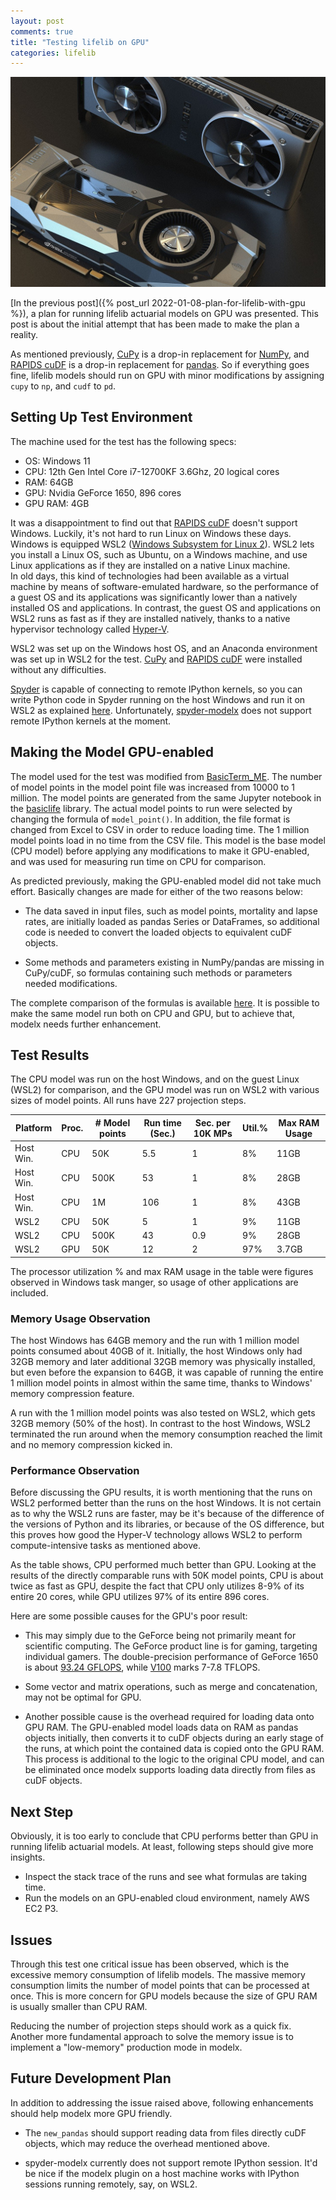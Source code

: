 ```yaml
---
layout: post
comments: true
title: "Testing lifelib on GPU"
categories: lifelib
---
```


![GPU image](/img/2022-01-08/nvidia-g24c404370_1280.jpg)

[In the previous post]({% post_url 2022-01-08-plan-for-lifelib-with-gpu %}), a plan for running lifelib actuarial models on GPU was presented.
This post is about the initial attempt that has been made to make the plan a reality.

As mentioned previously, [CuPy] is a drop-in replacement for [NumPy], and
[RAPIDS cuDF] is a drop-in replacement for [pandas].
So if everything goes fine, lifelib models should run on GPU with minor modifications
by assigning `cupy` to `np`, and `cudf` to `pd`. 

[NumPy]:https://numpy.org/
[pandas]:https://pandas.pydata.org/
[GPU]:https://en.wikipedia.org/wiki/Graphics_processing_unit
[CuPy]:https://cupy.dev/
[RAPIDS cuDF]:https://rapids.ai/

## Setting Up Test Environment

The machine used for the test has the following specs:

  * OS: Windows 11 
  * CPU: 12th Gen Intel Core i7-12700KF 3.6Ghz, 20 logical cores
  * RAM: 64GB 
  * GPU: Nvidia GeForce 1650, 896 cores
  * GPU RAM: 4GB

It was a disappointment to find out that [RAPIDS cuDF] doesn't support Windows.
Luckily, it's not hard to run Linux on Windows these days.  
Windows is equipped WSL2 ([Windows Subsystem for Linux 2](https://docs.microsoft.com/en-us/windows/wsl/)).
WSL2 lets you install a Linux OS, such as Ubuntu, on a Windows machine,
and use Linux applications as if they are installed on a native Linux machine.  
In old days, this kind of technologies had been available as a virtual machine
by means of software-emulated hardware, so the performance of a guest
OS and its applications was significantly lower than a natively installed
OS and applications.
In contrast,  the guest OS and applications on WSL2 runs as fast as if
they are installed natively, thanks to a native hypervisor technology called 
[Hyper-V](https://docs.microsoft.com/en-us/virtualization/hyper-v-on-windows/).

WSL2 was set up on the Windows host OS, and 
an Anaconda environment was set up in WSL2 for the test.
[CuPy] and [RAPIDS cuDF] were installed without any difficulties.

[Spyder] is capable of connecting to remote IPython kernels,
so you can write Python code in Spyder running on the host Windows and run it on WSL2
as explained [here](https://docs.spyder-ide.org/current/faq.html#install-wsl2).
Unfortunately, [spyder-modelx] does not support remote IPython kernels at the moment.

[Spyder]:https://www.spyder-ide.org/
[spyder-modelx]:https://docs.modelx.io/en/latest/spyder.html

## Making the Model GPU-enabled

The model used for the test was modified from [BasicTerm_ME].
The number of model points in the model point file was increased from 10000 to 1 million. The model points are generated from the same Jupyter notebook in the 
[basiclife] library. The actual model points to run were selected by changing the formula of `model_point()`.
In addition, the file format is changed from Excel to CSV in order to reduce
loading time. The 1 million model points load in no time from the CSV file.
This model is the base model (CPU model) before applying any modifications to make it GPU-enabled,
and was used for measuring run time on CPU for comparison.

As predicted previously, making the GPU-enabled model did not take much effort.
Basically changes are made for either of the two reasons below:

- The data saved in input files, such as model points, mortality and lapse rates,
  are initially loaded as pandas Series or DataFrames, so additional code is needed to convert the loaded objects to equivalent cuDF objects.

- Some methods and parameters existing in NumPy/pandas are missing in CuPy/cuDF,
  so formulas containing such methods or parameters needed modifications.
  
The complete comparison of the formulas is available [here](https://www.diffchecker.com/LzyRRKxa).
It is possible to make the same model run both on CPU and GPU,
but to achieve that, modelx needs further enhancement. 

## Test Results

The CPU model was run on the host Windows, and on the guest Linux (WSL2) for comparison,
and the GPU model was run on WSL2 with various sizes of model points. 
All runs have 227 projection steps.

| Platform | Proc. | # Model points | Run time (Sec.) | Sec. per 10K MPs | Util.% | Max RAM Usage |
| -------- | ---- | ---- | ---- | ---- | ---- | ---- |
| Host Win. | CPU | 50K | 5.5 | 1 | 8% | 11GB |
| Host Win. | CPU | 500K | 53 | 1 |8% | 28GB |
| Host Win. | CPU | 1M |  106 | 1 | 8% | 43GB |
| WSL2 | CPU | 50K |  5 | 1 | 9% | 11GB |
| WSL2 | CPU | 500K | 43 | 0.9 | 9% | 28GB |
| WSL2 | GPU | 50K |  12 | 2 | 97% | 3.7GB |

The processor utilization % and max RAM usage in the table were figures
observed in Windows task manger, so usage of other applications are included.

### Memory Usage Observation

The host Windows has 64GB memory and the run with 1 million model points consumed about 40GB of it. Initially, the host Windows only had 32GB memory and later additional 32GB memory was physically installed, 
but even before the expansion to 64GB, it was capable of running the entire 1 million model points in almost within the same time, thanks to Windows' memory compression feature.

A run with the 1 million model points was also tested on WSL2, which gets 32GB memory (50% of the host). In contrast to the host Windows, WSL2 terminated
the run around when the memory consumption reached the limit and no memory compression kicked in.

### Performance Observation

Before discussing the GPU results, it is worth mentioning that the runs on WSL2 performed
better than the runs on the host Windows.
It is not certain as to why the WSL2 runs are faster, may be it's because of the difference
of the versions of Python and its libraries, or because of the OS difference,
but this proves how good the Hyper-V technology allows WSL2 to perform compute-intensive tasks 
as mentioned above. 

As the table shows, CPU performed much better than GPU. Looking at the results of the
directly comparable runs with 50K model points, CPU is about twice as fast as GPU, despite the fact that 
CPU only utilizes 8-9% of its entire 20 cores, while GPU utilizes 97% of its entire 896 cores.

Here are some possible causes for the GPU's poor result:

* This may simply due to the GeForce being not primarily meant for scientific computing. 
  The GeForce product line is for gaming, targeting individual gamers.
  The double-precision performance of GeForce 1650 is about
  [93.24 GFLOPS](https://www.techpowerup.com/gpu-specs/geforce-gtx-1650.c3366),
  while [V100](https://images.nvidia.com/content/technologies/volta/pdf/tesla-volta-v100-datasheet-letter-fnl-web.pdf) marks 7-7.8 TFLOPS.

* Some vector and matrix operations, such as merge and concatenation, may not be optimal for GPU.

* Another possible cause is the overhead required for loading data
  onto GPU RAM. The GPU-enabled model loads data on RAM as pandas objects initially, then 
  converts it to cuDF objects during an early stage of the runs, at which point
  the contained data is copied onto the GPU RAM. This process is additional
  to the logic to the original CPU model, and can be eliminated once modelx
  supports loading data directly from files as cuDF objects. 

## Next Step

Obviously, it is too early to conclude that CPU performs better than GPU in running lifelib actuarial models. At least, following steps should give more insights.

- Inspect the stack trace of the runs and see what formulas are taking time.
- Run the models on an GPU-enabled cloud environment, namely AWS EC2 P3.

## Issues

Through this test one critical issue has been observed, which is the excessive memory consumption of lifelib models.
The massive memory consumption limits the number of model points that can be processed at once.
This is more concern for GPU models because the size of GPU RAM is usually smaller than CPU RAM. 

Reducing the number of projection steps should work as a quick fix. 
Another more fundamental approach to solve the memory issue is to implement a "low-memory" production mode in modelx.

##  Future Development Plan

In addition to addressing the issue raised above, following enhancements should help modelx
more GPU friendly.

* The `new_pandas` should support reading data from files directly cuDF objects,
  which may reduce the overhead mentioned above.

* spyder-modelx currently does not support remote IPython session. 
  It'd be nice if the modelx plugin on a host machine works with IPython sessions
  running remotely, say, on WSL2.



[lifelib]:https://lifelib.io/
[basiclife]:https://lifelib.io/libraries/basiclife/index.html
[savings]:https://lifelib.io/libraries/savings/index.html

[BasicTerm_M]:https://lifelib.io/libraries/basiclife/BasicTerm_M.html
[BasicTerm_ME]:https://lifelib.io/libraries/basiclife/BasicTerm_ME.html
[CashValue_ME]:https://lifelib.io/libraries/savings/CashValue_ME.html


